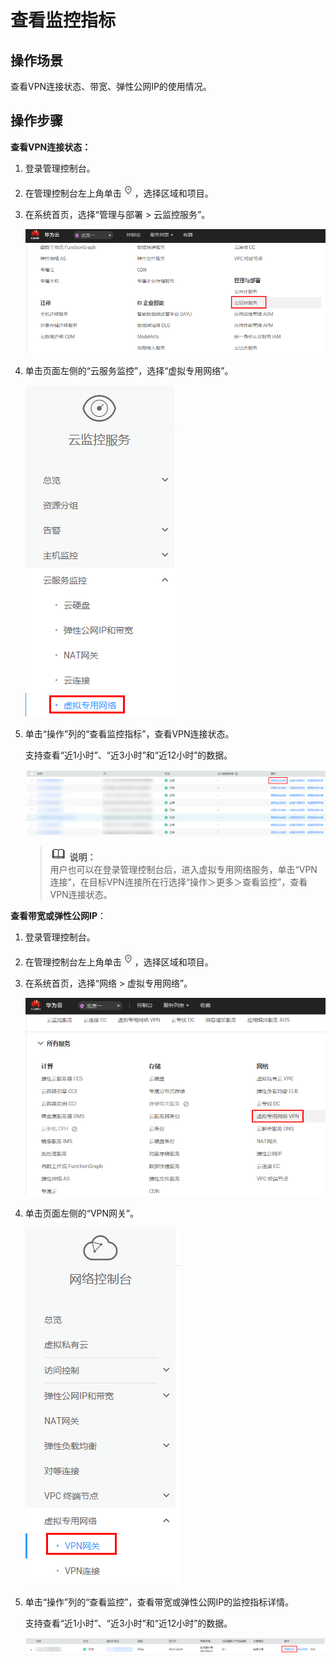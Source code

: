 # 查看监控指标<a name="ZH-CN_TOPIC_0187145383"></a>

## 操作场景<a name="section176271175544"></a>

查看VPN连接状态、带宽、弹性公网IP的使用情况。

## 操作步骤<a name="section1065719301486"></a>

**查看VPN连接状态：**

1.  登录管理控制台。
2.  在管理控制台左上角单击![](figures/zh-cn_image_0187148047.png)，选择区域和项目。
3.  在系统首页，选择“管理与部署 \> 云监控服务”。

    ![](figures/zh-cn_image_0192781656.png)

4.  单击页面左侧的“云服务监控”，选择“虚拟专用网络”。

    ![](figures/zh-cn_image_0192787249.png)

5.  单击“操作”列的“查看监控指标”，查看VPN连接状态。

    支持查看“近1小时”、“近3小时”和“近12小时”的数据。

    ![](figures/zh-cn_image_0192783886.png)

    >![](public_sys-resources/icon-note.gif) **说明：**   
    >用户也可以在登录管理控制台后，进入虚拟专用网络服务，单击“VPN连接”，在目标VPN连接所在行选择“操作＞更多＞查看监控”，查看VPN连接状态。  


**查看带宽或弹性公网IP**：

1.  登录管理控制台。
2.  在管理控制台左上角单击![](figures/zh-cn_image_0187946481.png)，选择区域和项目。
3.  在系统首页，选择“网络 \> 虚拟专用网络”。

    ![](figures/zh-cn_image_0192785337.png)

4.  单击页面左侧的“VPN网关”。

    ![](figures/zh-cn_image_0192787250.png)

5.  单击“操作”列的“查看监控”，查看带宽或弹性公网IP的监控指标详情。

    支持查看“近1小时”、“近3小时”和“近12小时”的数据。

    ![](figures/zh-cn_image_0192787095.png)


